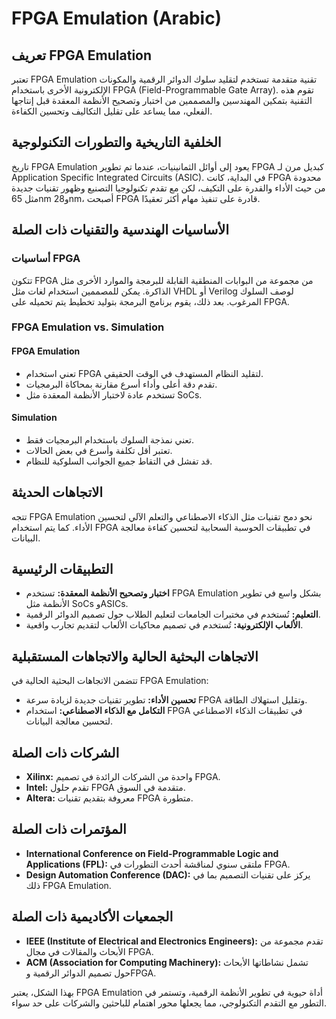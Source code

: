 # FPGA Emulation (Arabic)

## تعريف FPGA Emulation

تعتبر FPGA Emulation تقنية متقدمة تستخدم لتقليد سلوك الدوائر الرقمية والمكونات الإلكترونية الأخرى باستخدام FPGA (Field-Programmable Gate Array). تقوم هذه التقنية بتمكين المهندسين والمصممين من اختبار وتصحيح الأنظمة المعقدة قبل إنتاجها الفعلي، مما يساعد على تقليل التكاليف وتحسين الكفاءة.

## الخلفية التاريخية والتطورات التكنولوجية

تاريخ FPGA Emulation يعود إلى أوائل الثمانينيات، عندما تم تطوير FPGA كبديل مرن لـ Application Specific Integrated Circuits (ASIC). في البداية، كانت FPGA محدودة من حيث الأداء والقدرة على التكيف، لكن مع تقدم تكنولوجيا التصنيع وظهور تقنيات جديدة مثل 65nm و28nm، أصبحت FPGA قادرة على تنفيذ مهام أكثر تعقيدًا.

## الأساسيات الهندسية والتقنيات ذات الصلة

### أساسيات FPGA

تتكون FPGA من مجموعة من البوابات المنطقية القابلة للبرمجة والموارد الأخرى مثل الذاكرة. يمكن للمصممين استخدام لغات مثل VHDL أو Verilog لوصف السلوك المرغوب. بعد ذلك، يقوم برنامج البرمجة بتوليد تخطيط يتم تحميله على FPGA.

### FPGA Emulation vs. Simulation

#### FPGA Emulation

- تعني استخدام FPGA لتقليد النظام المستهدف في الوقت الحقيقي.
- تقدم دقة أعلى وأداء أسرع مقارنة بمحاكاة البرمجيات.
- تستخدم عادة لاختبار الأنظمة المعقدة مثل SoCs.

#### Simulation

- تعني نمذجة السلوك باستخدام البرمجيات فقط.
- تعتبر أقل تكلفة وأسرع في بعض الحالات.
- قد تفشل في التقاط جميع الجوانب السلوكية للنظام.

## الاتجاهات الحديثة

تتجه FPGA Emulation نحو دمج تقنيات مثل الذكاء الاصطناعي والتعلم الآلي لتحسين الأداء. كما يتم استخدام FPGA في تطبيقات الحوسبة السحابية لتحسين كفاءة معالجة البيانات.

## التطبيقات الرئيسية

- **اختبار وتصحيح الأنظمة المعقدة:** تستخدم FPGA Emulation بشكل واسع في تطوير الأنظمة مثل SoCs وASICs.
- **التعليم:** تُستخدم في مختبرات الجامعات لتعليم الطلاب حول تصميم الدوائر الرقمية.
- **الألعاب الإلكترونية:** تُستخدم في تصميم محاكيات الألعاب لتقديم تجارب واقعية.

## الاتجاهات البحثية الحالية والاتجاهات المستقبلية

تتضمن الاتجاهات البحثية الحالية في FPGA Emulation:

- **تحسين الأداء:** تطوير تقنيات جديدة لزيادة سرعة FPGA وتقليل استهلاك الطاقة.
- **التكامل مع الذكاء الاصطناعي:** استخدام FPGA في تطبيقات الذكاء الاصطناعي لتحسين معالجة البيانات.

## الشركات ذات الصلة

- **Xilinx:** واحدة من الشركات الرائدة في تصميم FPGA.
- **Intel:** تقدم حلول FPGA متقدمة في السوق.
- **Altera:** معروفة بتقديم تقنيات FPGA متطورة.

## المؤتمرات ذات الصلة

- **International Conference on Field-Programmable Logic and Applications (FPL):** ملتقى سنوي لمناقشة أحدث التطورات في FPGA.
- **Design Automation Conference (DAC):** يركز على تقنيات التصميم بما في ذلك FPGA Emulation.

## الجمعيات الأكاديمية ذات الصلة

- **IEEE (Institute of Electrical and Electronics Engineers):** تقدم مجموعة من الأبحاث والمقالات في مجال FPGA.
- **ACM (Association for Computing Machinery):** تشمل نشاطاتها الأبحاث حول تصميم الدوائر الرقمية وFPGA.

بهذا الشكل، يعتبر FPGA Emulation أداة حيوية في تطوير الأنظمة الرقمية، وتستمر في التطور مع التقدم التكنولوجي، مما يجعلها محور اهتمام للباحثين والشركات على حد سواء.